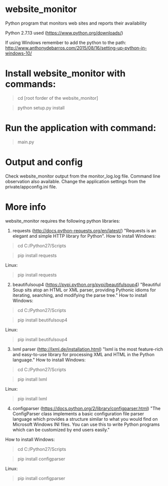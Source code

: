 # website_monitor
Python  program that monitors web sites and reports their availability

Python 2.7.13 used (https://www.python.org/downloads/)

If using Windows remember to add the python to the path:
http://www.anthonydebarros.com/2015/08/16/setting-up-python-in-windows-10/

# Install website_monitor with commands:
>cd [root forder of the website_monitor]

>python setup.py install
  
# Run the application with command:
>main.py

# Output and config
Check website_monitor output from the monitor_log.log file. 
Command line observation also available.
Change the application settings from the private/appconfig.ini file.

# More info
website_monitor requires the following python libraries:

1. requests (http://docs.python-requests.org/en/latest/)
"Requests is an elegant and simple HTTP library for Python".
How to install
Windows:
  >cd C:/Python27/Scripts
  
  >pip install requests

Linux:

  >pip install requests

2. beautifulsoup4 (https://pypi.python.org/pypi/beautifulsoup4)
"Beautiful Soup sits atop an HTML or XML parser, providing Pythonic idioms for iterating, searching, and modifying the parse tree."
How to install
Windows:
  >cd C:/Python27/Scripts
  
  >pip install beutifulsoup4

Linux:

  >pip install beutifulsoup4

3. lxml parser (http://lxml.de/installation.html)
"lxml is the most feature-rich and easy-to-use library for processing XML and HTML in the Python language."
How to install
Windows:
  >cd C:/Python27/Scripts
  
  >pip install lxml
  
Linux:

  >pip install lxml

4. configparser (https://docs.python.org/2/library/configparser.html)
"The ConfigParser class implements a basic configuration file parser language which provides a structure similar to what you would find on Microsoft Windows INI files. You can use this to write Python programs which can be customized by end users easily."

How to install
Windows:
  >cd C:/Python27/Scripts
  
  >pip install configparser
  
Linux:

  >pip install configparser


